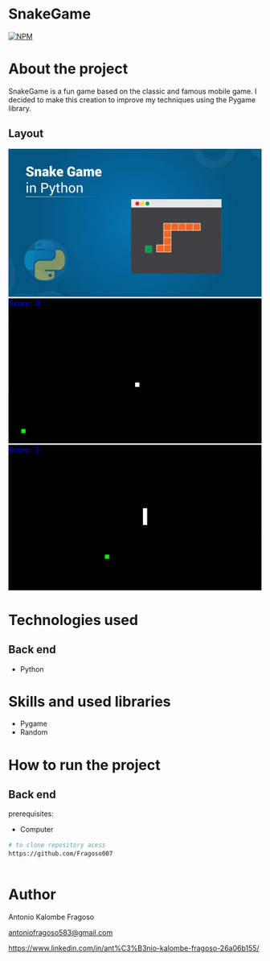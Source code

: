 # SnakeGame
[![NPM](https://img.shields.io/npm/l/react)](https://github.com/Fragoso007/Snake_Game/blob/main/LICENSE)

# About the project


SnakeGame is a fun game based on the classic and famous mobile game. I decided to make this creation to improve my techniques using the Pygame library.

## Layout
![Mobile 1](https://github.com/Fragoso007/Snake_Game/blob/main/Snakegame.jpg) ![Mobile 2](https://github.com/Fragoso007/Snake_Game/blob/main/Snake.png)
![Mobile 3](https://github.com/Fragoso007/Snake_Game/blob/main/Snake1.png)



# Technologies used
## Back end
- Python

# Skills and used libraries
- Pygame
- Random



# How to run the project

## Back end
prerequisites: 
- Computer

```bash
# to clone repository acess
https://github.com/Fragoso007
 
```

# Author

Antonio Kalombe Fragoso

antoniofragoso583@gmail.com


https://www.linkedin.com/in/ant%C3%B3nio-kalombe-fragoso-26a06b155/
